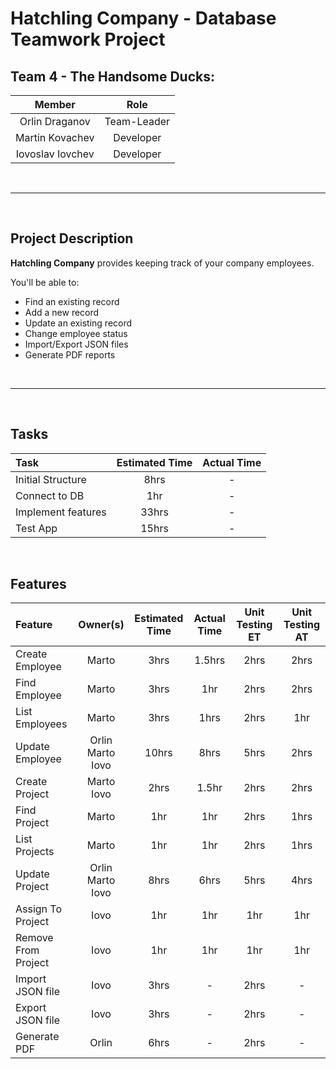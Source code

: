 # Hatchling Company - Database Teamwork Project

## Team 4 - The Handsome Ducks:

| Member           | Role           
| :-------------:  |:-------------:
| Orlin Draganov   | Team-Leader
| Martin Kovachev  | Developer
| Iovoslav Iovchev | Developer

<br>

***

<br>

## Project Description
**Hatchling Company** provides keeping track of your company employees.

You'll be able to:

- Find an existing record
- Add a new record
- Update an existing record
- Change employee status
- Import/Export JSON files
- Generate PDF reports

<br>

***

<br>

## Tasks

|Task | Estimated Time | Actual Time |
|:-|:-:|:-:|
|Initial Structure | 8hrs | - |
|Connect to DB | 1hr | - |
|Implement features | 33hrs | - |
|Test App | 15hrs | - |

<br>

## Features

Feature | Owner(s) | Estimated Time | Actual Time | Unit Testing ET | Unit Testing AT
|:-|:-:|:-:|:-:|:-:|:-:|
Create Employee | Marto | 3hrs | 1.5hrs | 2hrs | 2hrs 
Find Employee | Marto | 3hrs | 1hr | 2hrs | 2hrs
List Employees | Marto | 3hrs | 1hrs | 2hrs | 1hr
Update Employee | Orlin <br> Marto <br> Iovo | 10hrs | 8hrs | 5hrs | 2hrs
Create Project | Marto <br> Iovo | 2hrs | 1.5hr | 2hrs | 2hrs 
Find Project | Marto | 1hr | 1hr | 2hrs | 1hrs
List Projects | Marto | 1hr | 1hr | 2hrs | 1hrs
Update Project | Orlin <br> Marto <br> Iovo | 8hrs | 6hrs | 5hrs | 4hrs
Assign To Project | Iovo | 1hr | 1hr | 1hr | 1hr
Remove From Project | Iovo | 1hr | 1hr | 1hr | 1hr
Import JSON file | Iovo | 3hrs | - | 2hrs | -
Export JSON file | Iovo | 3hrs | - | 2hrs | -
Generate PDF | Orlin | 6hrs | - | 2hrs | -
